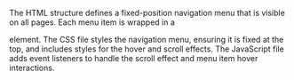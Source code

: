 The HTML structure defines a fixed-position navigation menu that is visible on all pages. Each menu item is wrapped in a <nav> element.
The CSS file styles the navigation menu, ensuring it is fixed at the top, and includes styles for the hover and scroll effects.
The JavaScript file adds event listeners to handle the scroll effect and menu item hover interactions.
